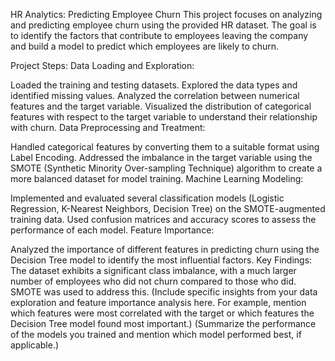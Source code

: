 HR Analytics: Predicting Employee Churn
This project focuses on analyzing and predicting employee churn using the provided HR dataset. The goal is to identify the factors that contribute to employees leaving the company and build a model to predict which employees are likely to churn.

Project Steps:
Data Loading and Exploration:

Loaded the training and testing datasets.
Explored the data types and identified missing values.
Analyzed the correlation between numerical features and the target variable.
Visualized the distribution of categorical features with respect to the target variable to understand their relationship with churn.
Data Preprocessing and Treatment:

Handled categorical features by converting them to a suitable format using Label Encoding.
Addressed the imbalance in the target variable using the SMOTE (Synthetic Minority Over-sampling Technique) algorithm to create a more balanced dataset for model training.
Machine Learning Modeling:

Implemented and evaluated several classification models (Logistic Regression, K-Nearest Neighbors, Decision Tree) on the SMOTE-augmented training data.
Used confusion matrices and accuracy scores to assess the performance of each model.
Feature Importance:

Analyzed the importance of different features in predicting churn using the Decision Tree model to identify the most influential factors.
Key Findings:
The dataset exhibits a significant class imbalance, with a much larger number of employees who did not churn compared to those who did. SMOTE was used to address this.
(Include specific insights from your data exploration and feature importance analysis here. For example, mention which features were most correlated with the target or which features the Decision Tree model found most important.)
(Summarize the performance of the models you trained and mention which model performed best, if applicable.)
